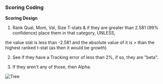 ### Scoring Coding

**Scoring Design**

1. Rank Qual, Mom, Val, Size T-stats & if they are greater than 2.581 (99% confidence) place them in that category, UNLESS,

the value stat is less than -2.581 and the absolute value of it is > than the highest ranked t-stat (as then it would be growth)

2. See if they have a Tracking error of less than 2%, if so, they are "beta".

3. If they aren't any of those, then Alpha.


![Tree](https://imgur.com/a/TEOxmYR)